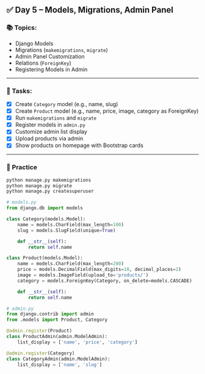 ## ✅ **Day 5 – Models, Migrations, Admin Panel**

### 📚 Topics:

* Django Models
* Migrations (`makemigrations`, `migrate`)
* Admin Panel Customization
* Relations (`ForeignKey`)
* Registering Models in Admin

---

### 🔧 Tasks:

* [x] Create `Category` model (e.g., name, slug)
* [x] Create `Product` model (e.g., name, price, image, category as ForeignKey)
* [x] Run `makemigrations` and `migrate`
* [x] Register models in `admin.py`
* [x] Customize admin list display
* [x] Upload products via admin
* [x] Show products on homepage with Bootstrap cards

---

### 🧪 Practice

```bash
python manage.py makemigrations
python manage.py migrate
python manage.py createsuperuser
```

```python
# models.py
from django.db import models

class Category(models.Model):
    name = models.CharField(max_length=100)
    slug = models.SlugField(unique=True)

    def __str__(self):
        return self.name

class Product(models.Model):
    name = models.CharField(max_length=200)
    price = models.DecimalField(max_digits=10, decimal_places=2)
    image = models.ImageField(upload_to='products/')
    category = models.ForeignKey(Category, on_delete=models.CASCADE)

    def __str__(self):
        return self.name
```

```python
# admin.py
from django.contrib import admin
from .models import Product, Category

@admin.register(Product)
class ProductAdmin(admin.ModelAdmin):
    list_display = ['name', 'price', 'category']

@admin.register(Category)
class CategoryAdmin(admin.ModelAdmin):
    list_display = ['name', 'slug']
```

